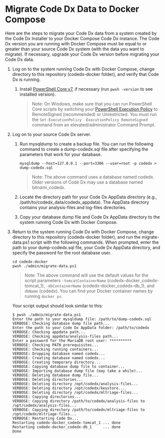 # Migrate Code Dx Data to Docker Compose

Here are the steps to migrate your Code Dx data from a system created by the Code Dx Installer to your Docker Compose Code Dx instance. The Code Dx version you are running with Docker Compose must be equal to or greater than your source Code Dx system (with the data you want to migrate). If necessary, upgrade your Code Dx version before migrating your Code Dx data.

1. Log on to the system running Code Dx with Docker Compose, change directory to this repository (codedx-docker folder), and verify that Code Dx is running.

   1. Install [PowerShell Core v7](https://docs.microsoft.com/en-us/powershell/scripting/install/installing-powershell?view=powershell-7), if necessary (run `pwsh -version` to see installed version).

      >Note: On Windows, make sure that you can run PowerShell Core scripts by switching your [PowerShell Execution Policy](https://docs.microsoft.com/en-us/powershell/module/microsoft.powershell.core/about/about_execution_policies) to RemoteSigned (recommended) or Unrestricted. You must run the `Set-ExecutionPolicy -ExecutionPolicy RemoteSigned` command from an elevated/administrator Command Prompt.

2. Log on to your source Code Dx server.

   1. Run mysqldump to create a backup file. You can run the following command to create a dump-codedx.sql file after specifying the parameters that work for your database.

      ```
      mysqldump --host=127.0.0.1 --port=3306 --user=root -p codedx > dump-codedx.sql
      ```

      >Note: The above command uses a database named codedx. Older versions of Code Dx may use a database named bitnami_codedx.

   2. Locate the directory path for your Code Dx AppData directory (e.g., /path/to/codedx_data/codedx_appdata). The AppData directory contains your analysis-files and log-files directories.

   3. Copy your database dump file and Code Dx AppData directory to the system running Code Dx with Docker Compose.

3. Return to the system running Code Dx with Docker Compose, change directory to this repository (codedx-docker folder), and run the migrate-data.ps1 script with the following commands. When prompted, enter the path to your dump-codedx.sql file, your Code Dx AppData directory, and specify the password for the root database user.

   ```
   cd codedx-docker
   pwsh ./admin/migrate-data.ps1
   ```

   >Note: The above command will use the default values for the script parameters `-tomcatContainerName` (codedx-docker_codedx-tomcat_1), `-dbContainerName` (codedx-docker_codedx-db_1), and `dbName` (codedx). You can find your Docker container names by running `docker ps`.

   Your script output should look similar to this:
 
   ```
   $ pwsh ./admin/migrate-data.ps1
   Enter the path to your mysqldump file: /path/to/dump-codedx.sql
   VERBOSE: Checking database dump file path...
   Enter the path to your Code Dx AppData folder: /path/to/codedx
   VERBOSE: Checking appdata path...
   VERBOSE: Checking appdata/analysis-files path...
   Enter a password for the MariaDB root user: **********
   VERBOSE: Checking PATH prerequisites...
   VERBOSE: Checking running containers...
   VERBOSE: Dropping database named codedx...
   VERBOSE: Creating database named codedx...
   VERBOSE: Creating temporary directory...
   VERBOSE: Copying database dump file to container...
   VERBOSE: Importing database dump file (may take a while)...
   VERBOSE: Deleting database dump file...
   VERBOSE: Deleting directories...
   VERBOSE: Deleting directory /opt/codedx/analysis-files...
   VERBOSE: Deleting directory /opt/codedx/keystore...
   VERBOSE: Deleting directory /opt/codedx/mltriage-files...
   VERBOSE: Copying directories...
   VERBOSE: Copying directory /path/to/codedx/analysis-files to /opt/codedx/analysis-files...
   VERBOSE: Copying directory /path/to/codedx/mltriage-files to /opt/codedx/mltriage-files...
   VERBOSE: Restarting Code Dx...
   Restarting codedx-docker_codedx-tomcat_1 ... done
   Restarting codedx-docker_codedx-db_1     ... done
   Done
   ```
